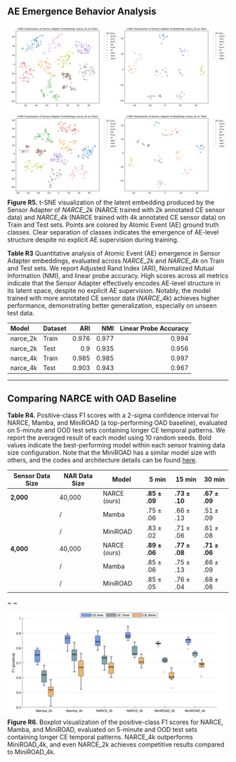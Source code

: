 ## AE Emergence Behavior Analysis
![alt text](combined_tsne_plots.png)
**Figure R5.** t-SNE visualization of the latent embedding produced by the Sensor Adapter of *NARCE_2k* (NARCE trained with 2k annotated CE sensor data) and *NARCE_4k* (NARCE trained with 4k annotated CE sensor data) on Train and Test sets. Points are colored by Atomic Event (AE) ground truth classes. Clear separation of classes indicates the emergence of AE-level structure despite no explicit AE supervision during training.

**Table R3** Quantitative analysis of Atomic Event (AE) emergence in Sensor Adapter embeddings, evaluated across *NARCE_2k* and *NARCE_4k* on Train and Test sets. We report Adjusted Rand Index (ARI), Normalized Mutual Information (NMI), and linear probe accuracy. High scores across all metrics indicate that the Sensor Adapter effectively encodes AE-level structure in its latent space, despite no explicit AE supervision. Notably, the model trained with more annotated CE sensor data (*NARCE_4k*) achieves higher performance, demonstrating better generalization, especially on unseen test data.

| Model    | Dataset   |   ARI |   NMI |   Linear Probe Accuracy |
|:---------|:----------|------:|------:|-----------------------:|
| narce_2k | Train     | 0.976 | 0.977 |                  0.994 |
| narce_2k | Test      | 0.9   | 0.935 |                  0.956 |
| narce_4k | Train     | 0.985 | 0.985 |                  0.997 |
| narce_4k | Test      | 0.903 | 0.943 |                  0.967 |



--- 
## Comparing NARCE with OAD Baseline

**Table R4.** Positive-class F1 scores with a 2-sigma confidence interval for NARCE, Mamba, and MiniROAD (a top-performing OAD baseline), evaluated on 5-minute and OOD test sets containing longer CE temporal patterns. We report the averaged result of each model using 10 random seeds. Bold values indicate the best-performing model within each sensor training data size configuration. Note that the MiniROAD has a similar model size with others, and the codes and architecture details can be found [here](https://anonymous.4open.science/r/icml2025-narce-rebuttal-6BD2/MiniROAD/main_ced.py).

| Sensor Data Size | NAR Data Size | Model     | 5 min         | 15 min         | 30 min         |
|-----------|-----------------|---------------|---------------|---------------|---------------|
| **2,000**            | 40,000        | NARCE (ours)   | **.85 ± .09** | **.73 ± .10**     | **.67 ± .09**     |
|          |     /    | Mamba | .75 ± .06     | .66 ± .13     | .51 ± .09     |
|       |    /    | MiniROAD | .83 ± .02     | .71 ± .06     | .61 ± .08   
| **4,000**            | 40,000        | NARCE (ours)    | **.89 ± .06** | **.77 ± .08**     | **.71 ± .06**     |
|           |    /    | Mamba | .85 ± .06     | .75 ± .13     | .66 ± .09     |
|           |   /     | MiniROAD | .85 ± .05 | .76 ± .04 | .68 ± .08  |


~
~

![alt text](OAD_baseline.png)
**Figure R6.** Boxplot visualization of the positive-class F1 scores for NARCE, Mamba, and MiniROAD, evaluated on 5-minute and OOD test sets containing longer CE temporal patterns. NARCE_4k outperforms MiniROAD_4k, and even NARCE_2k achieves competitive results compared to MiniROAD_4k. 
